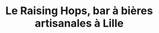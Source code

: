 ---
title: "Le Raising Hops, bar à bières artisanales à Lille"
description: "Le Raising Hops est un nouveau bar à bières artisanales à Lille, qui offre un large choix de bières locales, mais aussi des cocktails, softs & encas."
---